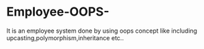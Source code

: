 # Employee-OOPS-
It is an employee system done by using oops concept like including upcasting,polymorphism,inheritance etc..
